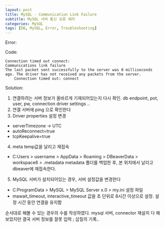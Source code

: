 ```yaml
---
layout: post
title: MySQL - Communication Link Failure
subtitle: MySQL 서버 통신 오류 에러
categories: MySQL
tags: [DB, MySQL, Error, Troubleshooting]
---
```


Error: 

Code:
```
Connection timed out connect:
Communications link failure
The last packet sent successfully to the server was 0 milliseconds ago. The driver has not received any packets from the server.
	Connection timed out: connect
```

Solution:
1. 연결하려는 서버 정보가 올바르게 기재되어있는지 다시 확인. db endpoint, pot, user, pw, connection driver settings ..
2. 연결 서버에 ping 으로 확인한다
3. Driver properties 설정 변경
- serverTimezone -> UTC 
- autoReconnect=true
- tcpKeepalive=true
4. meta temp값을 날리고 재접속
- C:Users > username > AppData > Roaming > DBeaverData > workspace6 > .metadata metadata 폴더를 백업한 후, 본 위치에서 날리고 dbeaver에 재접속한다.
5. MySQL 서버가 설치되어있는 경우, 서버 설정값을 변경한다
- C:ProgramData > MySQL > MySQL Server x.0 > my.ini 설정 파일 
- mawait_timeout, interactive_timeout 값을 초 단위로 8시간 이상으로 설정. 설정 시간 동안 연결을 유지함

순서대로 해볼 수 있는 경우의 수를 작성하였다. mysql 서버, connector 재설치 다 해보았지만 결국 서버 정보를 잘못 입력 ; 삽질의 기록..